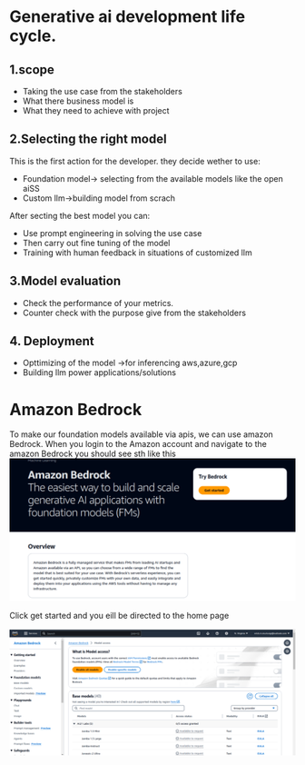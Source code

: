 # Generative ai development life cycle.
## 1.scope
- Taking the use case from the stakeholders
- What there business model is
- What they need to achieve with project

## 2.Selecting the right model
This is the first action for the  developer. they decide wether to use:
- Foundation model-> selecting from the available models like the open aiSS
- Custom llm->building model from scrach

After secting the best model you can:
- Use prompt engineering in solving the use case
- Then carry out fine tuning of the model
- Training with human feedback in situations of customized llm

## 3.Model evaluation
- Check the performance of your metrics.
- Counter check with the purpose give from the stakeholders


## 4. Deployment
- Opttimizing of the model ->for inferencing aws,azure,gcp
- Building llm power applications/solutions

# Amazon Bedrock
To make our foundation models available via apis, we can use amazon Bedrock.
When you login to the Amazon account and navigate to the amazon Bedrock you should see sth like this 
![alt text](<Screenshot from 2024-10-03 15-27-42.png>) 

Click get started and you eill be directed to the home page

![alt text](<Screenshot from 2024-10-03 15-31-04.png>)
